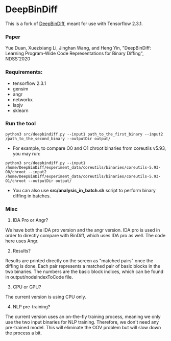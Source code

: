 # DeepBinDiff

This is a fork of [DeepBinDiff](https://github.com/yueduan/DeepBinDiff), meant for use with Tensorflow 2.3.1.

### Paper

Yue Duan, Xuezixiang Li, Jinghan Wang, and Heng Yin, "DeepBinDiff: Learning Program-Wide Code Representations for Binary Diffing", NDSS'2020


### Requirements:

* tensorflow 2.3.1
* gensim
* angr
* networkx
* lapjv
* sklearn



### Run the tool


```
python3 src/deepbindiff.py --input1 path_to_the_first_binary --input2 /path_to_the_second_binary --outputDir output/
```

* For example, to compare O0 and O1 chroot binaries from coreutils v5.93, you may run:

```
python3 src/deepbindiff.py --input1 /home/DeepBinDiff/experiment_data/coreutils/binaries/coreutils-5.93-O0/chroot --input2 /home/DeepBinDiff/experiment_data/coreutils/binaries/coreutils-5.93-O1/chroot --outputDir output/
```


* You can also use **src/analysis_in_batch.sh** script to perform binary diffing in batches.


### Misc
1. IDA Pro or Angr?

We have both the IDA pro version and the angr version. IDA pro is used in order to directly compare with BinDiff, which uses IDA pro as well. The code here uses Angr.

2. Results?

Results are printed directly on the screen as "matched pairs" once the diffing is done. Each pair represents a matched pair of basic blocks in the two binaries. The numbers are the basic block indices, which can be found in output/nodeIndexToCode file.

3. CPU or GPU?

The current version is using CPU only. 

4. NLP pre-training?

The current version uses an on-the-fly training process, meaning we only use the two input binaries for NLP training. Therefore, we don't need any pre-trained model. This will eliminate the OOV problem but will slow down the process a bit.
